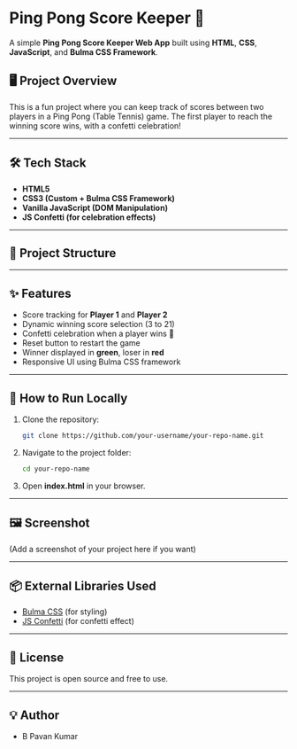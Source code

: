 # Ping Pong Score Keeper 🏓

A simple **Ping Pong Score Keeper Web App** built using **HTML**, **CSS**, **JavaScript**, and **Bulma CSS Framework**.

## 🖥️ Project Overview

This is a fun project where you can keep track of scores between two players in a Ping Pong (Table Tennis) game. The first player to reach the winning score wins, with a confetti celebration!

---

## 🛠️ Tech Stack
- **HTML5**
- **CSS3 (Custom + Bulma CSS Framework)**
- **Vanilla JavaScript (DOM Manipulation)**
- **JS Confetti (for celebration effects)**

---

## 📂 Project Structure

---

## ✨ Features
- Score tracking for **Player 1** and **Player 2**
- Dynamic winning score selection (3 to 21)
- Confetti celebration when a player wins 🎉
- Reset button to restart the game
- Winner displayed in **green**, loser in **red**
- Responsive UI using Bulma CSS framework

---

## 🚀 How to Run Locally

1. Clone the repository:
    ```bash
    git clone https://github.com/your-username/your-repo-name.git
    ```
2. Navigate to the project folder:
    ```bash
    cd your-repo-name
    ```
3. Open **index.html** in your browser.

---

## 🖼️ Screenshot
(Add a screenshot of your project here if you want)

---

## 📦 External Libraries Used
- [Bulma CSS](https://bulma.io/) (for styling)
- [JS Confetti](https://www.npmjs.com/package/js-confetti) (for confetti effect)

---

## 📝 License
This project is open source and free to use.

---

## 💡 Author
- B Pavan Kumar


